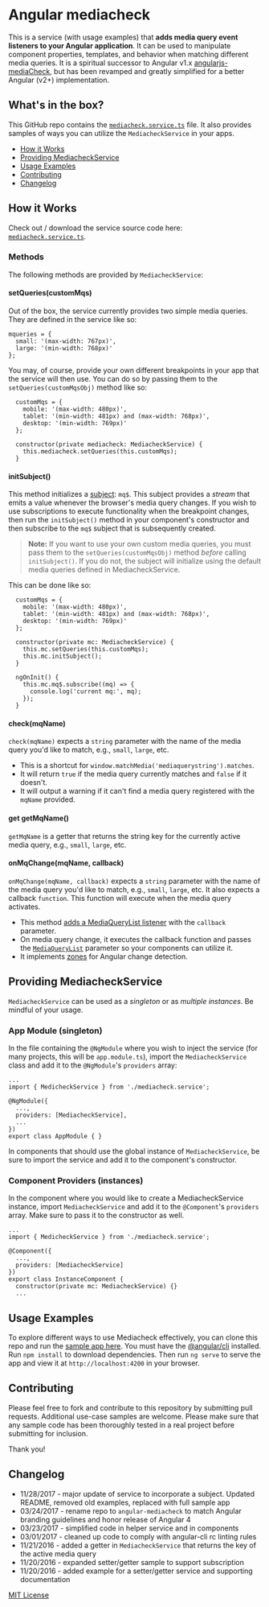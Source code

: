 # Angular mediacheck

This is a service (with usage examples) that **adds media query event listeners to your Angular application**. It can be used to manipulate component properties, templates, and behavior when matching different media queries. It is a spiritual successor to Angular v1.x [angularjs-mediaCheck](https://github.com/kmaida/angularjs-mediaCheck), but has been revamped and greatly simplified for a better Angular (v2+) implementation.

## What's in the box?

This GitHub repo contains the [`mediacheck.service.ts`](https://github.com/kmaida/angular-mediacheck/blob/master/mediacheck.service.ts) file. It also provides samples of ways you can utilize the `MediacheckService` in your apps.

* [How it Works](#how-it-works)
* [Providing MediacheckService](#providing-mediacheckservice)
* [Usage Examples](#usage-examples)
* [Contributing](#contributing)
* [Changelog](#changelog)

## How it Works

Check out / download the service source code here: [`mediacheck.service.ts`](https://github.com/kmaida/angular-mediacheck/blob/master/mediacheck.service.ts).

### Methods

The following methods are provided by `MediacheckService`:

#### setQueries(customMqs)

Out of the box, the service currently provides two simple media queries. They are defined in the service like so:

```
mqueries = {
  small: '(max-width: 767px)',
  large: '(min-width: 768px)'
};
```

You may, of course, provide your own different breakpoints in your app that the service will then use. You can do so by passing them to the `setQueries(customMqsObj)` method like so:

```
  customMqs = {
    mobile: '(max-width: 480px)',
    tablet: '(min-width: 481px) and (max-width: 768px)',
    desktop: '(min-width: 769px)'
  };

  constructor(private mediacheck: MediacheckService) {
    this.mediacheck.setQueries(this.customMqs);
  }
```

#### initSubject()

This method initializes a [subject](https://medium.com/@benlesh/on-the-subject-of-subjects-in-rxjs-2b08b7198b93): `mq$`. This subject provides a _stream_ that emits a value whenever the browser's media query changes. If you wish to use subscriptions to execute functionality when the breakpoint changes, then run the `initSubject()` method in your component's constructor and then subscribe to the `mq$` subject that is subsequently created.

> **Note:** If you want to use your own custom media queries, you must pass them to the `setQueries(customMqsObj)` method _before_ calling `initSubject()`. If you do not, the subject will initialize using the default media queries defined in MediacheckService.

This can be done like so:

```
  customMqs = {
    mobile: '(max-width: 480px)',
    tablet: '(min-width: 481px) and (max-width: 768px)',
    desktop: '(min-width: 769px)'
  };

  constructor(private mc: MediacheckService) {
    this.mc.setQueries(this.customMqs);
    this.mc.initSubject();
  }

  ngOnInit() {
    this.mc.mq$.subscribe((mq) => {
      console.log('current mq:', mq);
    });
  }
```

#### check(mqName) 

`check(mqName)` expects a `string` parameter with the name of the media query you'd like to match, e.g., `small`, `large`, etc. 

* This is a shortcut for `window.matchMedia('mediaquerystring').matches`.
* It will return `true` if the media query currently matches and `false` if it doesn't.
* It will output a warning if it can't find a media query registered with the `mqName` provided.

#### get getMqName()

`getMqName` is a getter that returns the string key for the currently active media query, e.g., `small`, `large`, etc.

#### onMqChange(mqName, callback)

`onMqChange(mqName, callback)` expects a `string` parameter with the name of the media query you'd like to match, e.g., `small`, `large`, etc. It also expects a callback `function`. This function will execute when the media query activates.

* This method [adds a MediaQueryList listener](https://msdn.microsoft.com/library/hh772467.aspx) with the `callback` parameter.
* On media query change, it executes the callback function and passes the [`MediaQueryList`](https://developer.mozilla.org/en-US/docs/Web/API/MediaQueryList) parameter so your components can utilize it.
* It implements [zones](http://blog.thoughtram.io/angular/2016/02/01/zones-in-angular-2.html) for Angular change detection.

## Providing MediacheckService

`MediacheckService` can be used as a _singleton_ or as _multiple instances_. Be mindful of your usage.

### App Module (singleton)

In the file containing the `@NgModule` where you wish to inject the service (for many projects, this will be `app.module.ts`), import the `MediacheckService` class and add it to the `@NgModule`'s `providers` array:

```
...
import { MedicheckService } from './mediacheck.service';

@NgModule({
  ...,
  providers: [MediacheckService],
  ...
})
export class AppModule { }
```

In components that should use the global instance of `MediacheckService`, be sure to import the service and add it to the component's constructor.

### Component Providers (instances)

In the component where you would like to create a MediacheckService instance, import `MediacheckService` and add it to the `@Component`'s `providers` array. Make sure to pass it to the constructor as well.

```
...
import { MedicheckService } from './mediacheck.service';

@Component({
  ...,
  providers: [MediacheckService]
})
export class InstanceComponent {
  constructor(private mc: MediacheckService) {}
  ...
```

## Usage Examples

To explore different ways to use Mediacheck effectively, you can clone this repo and run the [sample app here](https://github.com/kmaida/angular-mediacheck/tree/master/mediacheck-app). You must have the [@angular/cli](https://github.com/angular/angular-cli) installed. Run `npm install` to download dependencies. Then run `ng serve` to serve the app and view it at `http://localhost:4200` in your browser.

## Contributing

Please feel free to fork and contribute to this repository by submitting pull requests. Additional use-case samples are welcome. Please make sure that any sample code has been thoroughly tested in a real project before submitting for inclusion.

Thank you!

## Changelog

* 11/28/2017 - major update of service to incorporate a subject. Updated README, removed old examples, replaced with full sample app
* 03/24/2017 - rename repo to `angular-mediacheck` to match Angular branding guidelines and honor release of Angular 4
* 03/23/2017 - simplified code in helper service and in components
* 03/01/2017 - cleaned up code to comply with angular-cli rc linting rules
* 11/21/2016 - added a getter in `MediacheckService` that returns the key of the active media query
* 11/20/2016 - expanded setter/getter sample to support subscription
* 11/20/2016 - added example for a setter/getter service and supporting documentation

[MIT License](https://github.com/kmaida/angular-mediacheck/blob/master/LICENSE)



